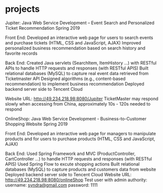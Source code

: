 # projects
Jupiter: Java Web Service Development – Event Search and Personalized Ticket Recommendation Spring 2019

Front End: Developed an interactive web page for users to search events and purchase tickets (HTML, CSS and JavaScript, AJAX) Improved personalized business recommendation based on search history and favorite records

Back End: Created Java servlets (SearchItem, ItemHistory …) with RESTful APIs to handle HTTP requests and responses (with RESTful APIS) Built relational databases (MySQL) to capture real event data retrieved from Ticketmaster API Designed algorithms (e.g., content-based recommendation) to implement business recommendation Deployed backend server side to Tencent Cloud

Website URL: http://49.234.218.98:8080/Jupiter 
TicketMaster may respond slowly when accessing from China, approximately 10s - 120s needed to respond



OnlineShop: Java Web Service Development - Business-to-Customer Shopping Website Spring 2019

Front End: Developed an interactive web page for managers to manipulate products and for users to purchase products (HTML, CSS and JavaScript, AJAX)

Back End: Used Spring Framework and MVC (ProductController, CartController …) to handle HTTP requests and responses (with RESTful APIS) Used Spring Flow to excute shopping actions
Built relational databases (MySQL) to capture products and customers data from website Deployed backend server side to Tencent Cloud Website URL: http://49.234.218.98:8080/onlineShop 
Test user with admin authority: 
username: syndra@gmail.com 
password: 1111